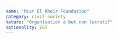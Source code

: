 ```yaml
---
name: "Misr El Kheir Foundation"
category: civil-society
nature: "Organisation à but non lucratif"
nationality: EGY
---
```

